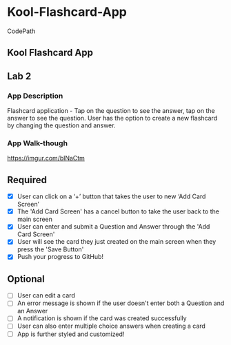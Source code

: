 # Kool-Flashcard-App
CodePath
## Kool Flashcard App

## Lab 2

### App Description
Flashcard application - Tap on the question to see the answer, tap on the answer to see the question. User has the option to create a new flashcard by changing the question and answer.

### App Walk-though

https://imgur.com/blNaCtm


## Required
- [x] User can click on a ‘+’ button that takes the user to new ‘Add Card Screen’
- [x] The 'Add Card Screen' has a cancel button to take the user back to the main screen
- [x] User can enter and submit a Question and Answer through the 'Add Card Screen'
- [x] User will see the card they just created on the main screen when they press the 'Save Button'
- [x] Push your progress to GitHub!

## Optional
- [ ] User can edit a card
- [ ] An error message is shown if the user doesn't enter both a Question and an Answer
- [ ] A notification is shown if the card was created successfully
- [ ] User can also enter multiple choice answers when creating a card
- [ ] App is further styled and customized!
